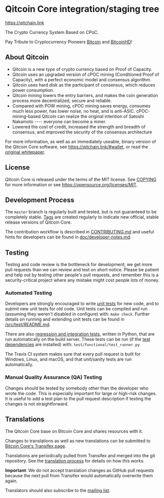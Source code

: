 Qitcoin Core integration/staging tree
=======================================

https://qitchain.link

The Crypto Currency System Based on CPoC.

Pay Tribute to Cryptocurrency Pioneers [Bitcoin](https://bitcoincore.org)
and [BitcoinHD](https://btchd.org)!

About Qitcoin
---------------

- Qitcoin is a new type of crypto currency based on Proof of Capacity.
- Qitcoin uses an upgraded version of cPOC mining (Conditioned Proof of Capacity), with a perfect economic model and consensus algorithm.
- Qitcoin uses hard disk as the participant of consensus, which reduces power consumption.
- Qitcoin mining lowers the entry barriers, and makes the coin generation process more decentralized, secure and reliable.
- Compared with POW mining, cPOC mining saves energy, consumes much less power, has lower noise, no heat, and is anti-ASIC. cPOC-mining-based Qitcoin can realize the original intention of Satoshi Nakamoto ---- everyone can become a miner.
- Lowered the cost of credit, increased the strength and breadth of consensus, and improved the security of the consensus architecture

For more information, as well as an immediately useable, binary version of
the Qitcoin Core software, see https://qitchain.link/#wallet, or read the
[original whitepaper](https://qitchain.link/QTC-Whitepaper2.0.pdf).

License
-------

Qitcoin Core is released under the terms of the MIT license. See [COPYING](COPYING) for more
information or see https://opensource.org/licenses/MIT.

Development Process
-------------------

The `master` branch is regularly built and tested, but is not guaranteed to be
completely stable. [Tags](https://github.com/qitcoin2021/qitcoin/tags) are created
regularly to indicate new official, stable release versions of Qitcoin Core.

The contribution workflow is described in [CONTRIBUTING.md](CONTRIBUTING.md)
and useful hints for developers can be found in [doc/developer-notes.md](doc/developer-notes.md).

Testing
-------

Testing and code review is the bottleneck for development; we get more pull
requests than we can review and test on short notice. Please be patient and help out by testing
other people's pull requests, and remember this is a security-critical project where any mistake might cost people
lots of money.

### Automated Testing

Developers are strongly encouraged to write [unit tests](src/test/README.md) for new code, and to
submit new unit tests for old code. Unit tests can be compiled and run
(assuming they weren't disabled in configure) with: `make check`. Further details on running
and extending unit tests can be found in [/src/test/README.md](/src/test/README.md).

There are also [regression and integration tests](/test), written
in Python, that are run automatically on the build server.
These tests can be run (if the [test dependencies](/test) are installed) with: `test/functional/test_runner.py`

The Travis CI system makes sure that every pull request is built for Windows, Linux, and macOS, and that unit/sanity tests are run automatically.

### Manual Quality Assurance (QA) Testing

Changes should be tested by somebody other than the developer who wrote the
code. This is especially important for large or high-risk changes. It is useful
to add a test plan to the pull request description if testing the changes is
not straightforward.

Translations
------------

The Qitcoin Core base on Bitcoin Core and shares resources with it.

Changes to translations as well as new translations can be submitted to
[Bitcoin Core's Transifex page](https://www.transifex.com/bitcoin/bitcoin/).

Translations are periodically pulled from Transifex and merged into the git repository. See the
[translation process](doc/translation_process.md) for details on how this works.

**Important**: We do not accept translation changes as GitHub pull requests because the next
pull from Transifex would automatically overwrite them again.

Translators should also subscribe to the [mailing list](https://groups.google.com/forum/#!forum/bitcoin-translators).
